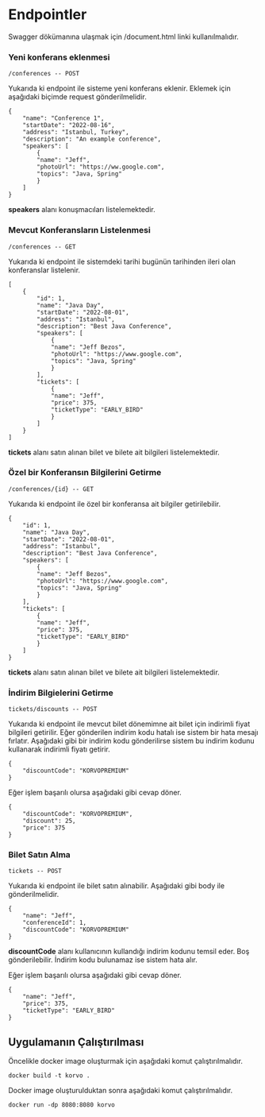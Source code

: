 # Endpointler

Swagger dökümanına ulaşmak için /document.html linki kullanılmalıdır.

### Yeni konferans eklenmesi

    /conferences -- POST

Yukarıda ki endpoint ile sisteme yeni konferans eklenir. Eklemek için aşağıdaki biçimde request gönderilmelidir.

    {
        "name": "Conference 1",
        "startDate": "2022-08-16",
        "address": "Istanbul, Turkey",
        "description": "An example conference",
        "speakers": [
            {
            "name": "Jeff",
            "photoUrl": "https://ww.google.com",
            "topics": "Java, Spring"
            }
        ]
    }

**speakers** alanı konuşmacıları listelemektedir.

### Mevcut Konferansların Listelenmesi

    /conferences -- GET

Yukarıda ki endpoint ile sistemdeki tarihi bugünün tarihinden ileri olan konferanslar listelenir.

    [
        {
            "id": 1,
            "name": "Java Day",
            "startDate": "2022-08-01",
            "address": "Istanbul",
            "description": "Best Java Conference",
            "speakers": [
                {
                "name": "Jeff Bezos",
                "photoUrl": "https://www.google.com",
                "topics": "Java, Spring"
                }
            ],
            "tickets": [
                {
                "name": "Jeff",
                "price": 375,
                "ticketType": "EARLY_BIRD"
                }
            ]
        }
    ]

**tickets** alanı satın alınan bilet ve bilete ait bilgileri listelemektedir.

### Özel bir Konferansın Bilgilerini Getirme

    /conferences/{id} -- GET

Yukarıda ki endpoint ile özel bir konferansa ait bilgiler getirilebilir.

    {
        "id": 1,
        "name": "Java Day",
        "startDate": "2022-08-01",
        "address": "Istanbul",
        "description": "Best Java Conference",
        "speakers": [
            {
            "name": "Jeff Bezos",
            "photoUrl": "https://www.google.com",
            "topics": "Java, Spring"
            }
        ],
        "tickets": [
            {
            "name": "Jeff",
            "price": 375,
            "ticketType": "EARLY_BIRD"
            }
        ]
    }
    
**tickets** alanı satın alınan bilet ve bilete ait bilgileri listelemektedir.

### İndirim Bilgielerini Getirme

    tickets/discounts -- POST

Yukarıda ki endpoint ile mevcut bilet dönemimne ait bilet için indirimli fiyat bilgileri getirilir.
Eğer gönderilen indirim kodu hatalı ise sistem bir hata mesajı fırlatır.
Aşağıdaki gibi bir indirim kodu gönderilirse sistem bu indirim kodunu kullanarak indirimli fiyatı getirir.

    {
        "discountCode": "KORVOPREMIUM"
    }

Eğer işlem başarılı olursa aşağıdaki gibi cevap döner.

    {
        "discountCode": "KORVOPREMIUM",
        "discount": 25,
        "price": 375
    }

### Bilet Satın Alma

    tickets -- POST

Yukarıda ki endpoint ile bilet satın alınabilir.
Aşağıdaki gibi body ile gönderilmelidir.

    {
        "name": "Jeff",
        "conferenceId": 1,
        "discountCode": "KORVOPREMIUM"
    }

**discountCode** alanı kullanıcının kullandığı indirim kodunu temsil eder.
Boş gönderilebilir. İndirim kodu bulunamaz ise sistem hata alır.

Eğer işlem başarılı olursa aşağıdaki gibi cevap döner.

    {
        "name": "Jeff",
        "price": 375,
        "ticketType": "EARLY_BIRD"
    }

## Uygulamanın Çalıştırılması

Öncelikle docker image oluşturmak için aşağıdaki komut çalıştırılmalıdır.

    docker build -t korvo .

Docker image oluşturulduktan sonra aşağıdaki komut çalıştırılmalıdır.

    docker run -dp 8080:8080 korvo